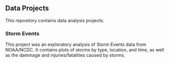 ## Data Projects
This repository contains data analysis projects. 

### Storm Events 
This project was an exploratory analysis of Storm Events data from NOAA/NCDC. It contains plots of storms by type, location, and time, as well as the dammage and injuries/fatalities caused by storms. 
